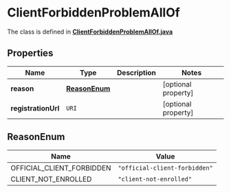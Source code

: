 

# ClientForbiddenProblemAllOf

The class is defined in **[ClientForbiddenProblemAllOf.java](../../src/main/java/example/micronaut/model/ClientForbiddenProblemAllOf.java)**

## Properties

Name | Type | Description | Notes
------------ | ------------- | ------------- | -------------
**reason** | [**ReasonEnum**](#ReasonEnum) |  |  [optional property]
**registrationUrl** | `URI` |  |  [optional property]

## ReasonEnum

Name | Value
---- | -----
OFFICIAL_CLIENT_FORBIDDEN | `"official-client-forbidden"`
CLIENT_NOT_ENROLLED | `"client-not-enrolled"`



